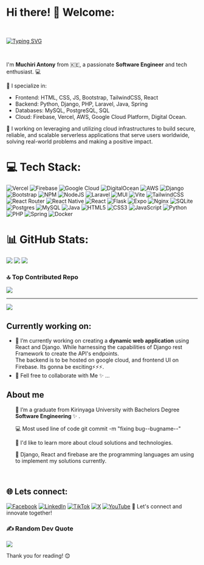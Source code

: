 # Hi there! 👋 Welcome:
<br>

[![Typing SVG](https://readme-typing-svg.demolab.com?font=Fira+Code&weight=600&size=30&pause=1000&color=F01313&background=DCDCDC&center=true&vCenter=true&random=false&width=800&lines=Full+stack+web+and+app+developer;Experienced+backend+Developer;Always+learning+new+things;Muchiri+Antony+M+;Software+Engineer)](https://git.io/typing-svg)

<br>

I'm **Muchiri Antony** from 🇰🇪, a passionate **Software Engineer** and tech enthusiast. 💻

🚀 I specialize in:
- Frontend: HTML, CSS, JS, Bootstrap, TailwindCSS, React
- Backend: Python, Django, PHP, Laravel, Java, Spring
- Databases: MySQL, PostgreSQL, SQL
- Cloud: Firebase, Vercel, AWS, Google Cloud Platform, Digital Ocean.

🌱 I working on leveraging and utilizing cloud infrastructures to build secure, reliable, and scalable serverless applications that serve users worldwide, solving real-world problems and making a positive impact. 


# 💻 Tech Stack:
![Vercel](https://img.shields.io/badge/vercel-%23000000.svg?style=for-the-badge&logo=vercel&logoColor=white) ![Firebase](https://img.shields.io/badge/firebase-%23039BE5.svg?style=for-the-badge&logo=firebase) ![Google Cloud](https://img.shields.io/badge/GoogleCloud-%234285F4.svg?style=for-the-badge&logo=google-cloud&logoColor=white) ![DigitalOcean](https://img.shields.io/badge/DigitalOcean-%230167ff.svg?style=for-the-badge&logo=digitalOcean&logoColor=white) ![AWS](https://img.shields.io/badge/AWS-%23FF9900.svg?style=for-the-badge&logo=amazon-aws&logoColor=white) ![Django](https://img.shields.io/badge/django-%23092E20.svg?style=for-the-badge&logo=django&logoColor=white) ![Bootstrap](https://img.shields.io/badge/bootstrap-%238511FA.svg?style=for-the-badge&logo=bootstrap&logoColor=white) ![NPM](https://img.shields.io/badge/NPM-%23CB3837.svg?style=for-the-badge&logo=npm&logoColor=white) ![NodeJS](https://img.shields.io/badge/node.js-6DA55F?style=for-the-badge&logo=node.js&logoColor=white) ![Laravel](https://img.shields.io/badge/laravel-%23FF2D20.svg?style=for-the-badge&logo=laravel&logoColor=white) ![MUI](https://img.shields.io/badge/MUI-%230081CB.svg?style=for-the-badge&logo=mui&logoColor=white) ![Vite](https://img.shields.io/badge/vite-%23646CFF.svg?style=for-the-badge&logo=vite&logoColor=white) ![TailwindCSS](https://img.shields.io/badge/tailwindcss-%2338B2AC.svg?style=for-the-badge&logo=tailwind-css&logoColor=white) ![React Router](https://img.shields.io/badge/React_Router-CA4245?style=for-the-badge&logo=react-router&logoColor=white) ![React Native](https://img.shields.io/badge/react_native-%2320232a.svg?style=for-the-badge&logo=react&logoColor=%2361DAFB) ![React](https://img.shields.io/badge/react-%2320232a.svg?style=for-the-badge&logo=react&logoColor=%2361DAFB) ![Flask](https://img.shields.io/badge/flask-%23000.svg?style=for-the-badge&logo=flask&logoColor=white) ![Expo](https://img.shields.io/badge/expo-1C1E24?style=for-the-badge&logo=expo&logoColor=#D04A37) ![Nginx](https://img.shields.io/badge/nginx-%23009639.svg?style=for-the-badge&logo=nginx&logoColor=white) ![SQLite](https://img.shields.io/badge/sqlite-%2307405e.svg?style=for-the-badge&logo=sqlite&logoColor=white) ![Postgres](https://img.shields.io/badge/postgres-%23316192.svg?style=for-the-badge&logo=postgresql&logoColor=white) ![MySQL](https://img.shields.io/badge/mysql-%2300000f.svg?style=for-the-badge&logo=mysql&logoColor=white) ![Java](https://img.shields.io/badge/java-%23ED8B00.svg?style=for-the-badge&logo=openjdk&logoColor=white) ![HTML5](https://img.shields.io/badge/html5-%23E34F26.svg?style=for-the-badge&logo=html5&logoColor=white) ![CSS3](https://img.shields.io/badge/css3-%231572B6.svg?style=for-the-badge&logo=css3&logoColor=white) ![JavaScript](https://img.shields.io/badge/javascript-%23323330.svg?style=for-the-badge&logo=javascript&logoColor=%23F7DF1E) ![Python](https://img.shields.io/badge/python-3670A0?style=for-the-badge&logo=python&logoColor=ffdd54) ![PHP](https://img.shields.io/badge/php-%23777BB4.svg?style=for-the-badge&logo=php&logoColor=white) ![Spring](https://img.shields.io/badge/spring-%236DB33F.svg?style=for-the-badge&logo=spring&logoColor=white) ![Docker](https://img.shields.io/badge/docker-%230db7ed.svg?style=for-the-badge&logo=docker&logoColor=white)
# 📊 GitHub Stats:
![](https://github-readme-stats.vercel.app/api?username=Antoney20&theme=dark&hide_border=false&include_all_commits=false&count_private=true)
![](https://github-readme-streak-stats.herokuapp.com/?user=Antoney20&theme=dark&hide_border=false)
![](https://github-readme-stats.vercel.app/api/top-langs/?username=Antoney20&theme=dark&hide_border=false&include_all_commits=false&count_private=true&layout=compact)

### 🔝 Top Contributed Repo
![](https://github-contributor-stats.vercel.app/api?username=Antoney20&limit=5&theme=dark&combine_all_yearly_contributions=true)

---
[![](https://visitcount.itsvg.in/api?id=Antoney20&icon=0&color=0)](https://visitcount.itsvg.in)

## Currently working on:

- 🔭 I’m currently working on creating a **dynamic web application** using React and Django. While harnessing the capabilities of Django rest Framework to create the API's endpoints. <br>The backend is to be hosted on google cloud, and frontend UI on Firebase. Its gonna be exciting⚡⚡⚡.<br>
- 👯 Fell free to collaborate with Me ✨ ...
## About me
<ul>🔭 I’m a graduate from Kirinyaga University with Bachelors Degree <b>Software Engineering </b> ✨ .</ul>
<ul>💻 Most used line of code git commit -m "fixing bug--bugname--"</ul>
<ul>👀 I'd like to learn more about cloud solutions and technologies.</ul>
<ul>🌱 Django, React and firebase are the programming languages am using to implement my solutions currently.</ul>
<br>

## 🌐 Lets connect:
[![Facebook](https://img.shields.io/badge/Facebook-%231877F2.svg?logo=Facebook&logoColor=white)](https://facebook.com/www.facebook.com) [![LinkedIn](https://img.shields.io/badge/LinkedIn-%230077B5.svg?logo=linkedin&logoColor=white)](https://linkedin.com/in/antoney20) [![TikTok](https://img.shields.io/badge/TikTok-%23000000.svg?logo=TikTok&logoColor=white)](https://tiktok.com/@tiktok) [![X](https://img.shields.io/badge/X-black.svg?logo=X&logoColor=white)](https://x.com/Antoney_20) [![YouTube](https://img.shields.io/badge/YouTube-%23FF0000.svg?logo=YouTube&logoColor=white)](https://youtube.com/@youtube) 
🤝 Let's connect and innovate together!

### ✍️ Random Dev Quote
![](https://quotes-github-readme.vercel.app/api?type=horizontal&theme=radical)

Thank you for reading! 😊




